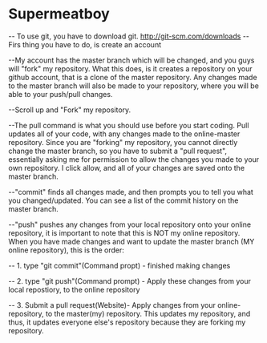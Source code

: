 # Supermeatboy
-- To use git, you have to download git. http://git-scm.com/downloads
-- Firs thing you have to do, is create an account

--My account has the master branch which will be changed, and you guys will "fork" my repository. What this does, is it creates a repository on your github account, that is a clone of the master repository. Any changes made to the master branch will also be made to your repository, where you will be able to your push/pull changes.

--Scroll up and "Fork" my repository.

--The pull command is what you should use before you start coding. Pull updates all of your code, with any changes made to the online-master repository. Since you are "forking" my repository, you cannot directly change the master branch, so you have to submit a "pull request", essentially asking me for permission to allow the changes you made to your own repository. I click allow, and all of your changes are saved onto the master branch. 

--"commit" finds all changes made, and then prompts you to tell you what you changed/updated. You can see a list of the commit history on the master branch.

--"push" pushes any changes from your local repository onto your online repository, it is important to note that this is NOT my online repository. When you have made changes and want to update the master branch (MY online repository), this is the order: 

-- 1. type "git commit"(Command propt) - finished making changes

-- 2. type "git push"(Command prompt) - Apply these changes from your local repostiory, to the online repository

-- 3. Submit a pull request(Website)- Apply changes from your online-repository, to the master(my) repository. This updates my repository, and thus, it updates everyone else's repository because they are forking my repository.


